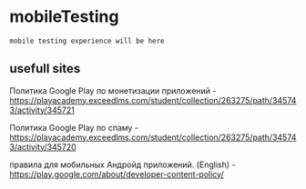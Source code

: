 # mobileTesting
```
mobile testing experience will be here
```

## usefull sites


Политика Google Play по монетизации приложений - https://playacademy.exceedlms.com/student/collection/263275/path/345743/activity/345721

Политика Google Play по спаму -  https://playacademy.exceedlms.com/student/collection/263275/path/345743/activity/345720

правила для мобильных Андройд приложений. (English) - https://play.google.com/about/developer-content-policy/

